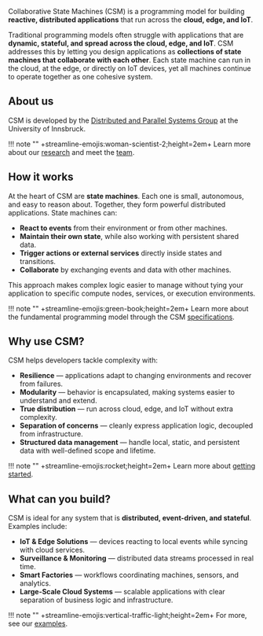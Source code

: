 Collaborative State Machines (CSM) is a programming model for building **reactive, distributed applications**
that run across the **cloud, edge, and IoT**.  

Traditional programming models often struggle with applications that are **dynamic, stateful, and spread 
across the cloud, edge, and IoT**. CSM addresses this by letting you design applications as **collections of
state machines that collaborate with each other**. Each state machine can run in the cloud, at the edge, or
directly on IoT devices, yet all machines continue to operate together as one cohesive system.

## About us

CSM is developed by the [Distributed and Parallel Systems Group](https://dps.uibk.ac.at/) at the University of
Innsbruck.

!!! note ""
    +streamline-emojis:woman-scientist-2;height=2em+ Learn more about our [research](research/publications.md)
    and meet the [team](research/team.md).

## How it works

At the heart of CSM are **state machines**. Each one is small, autonomous, and easy to reason about. Together,
they form powerful distributed applications. State machines can:

- **React to events** from their environment or from other machines.
- **Maintain their own state**, while also working with persistent shared data.
- **Trigger actions or external services** directly inside states and transitions.
- **Collaborate** by exchanging events and data with other machines.

This approach makes complex logic easier to manage without tying your application to specific compute nodes,
services, or execution environments.

!!! note ""
    +streamline-emojis:green-book;height=2em+ Learn more about the fundamental programming model through the CSM
    [specifications](csm-specifications/specifications.md).

## Why use CSM?

CSM helps developers tackle complexity with:

- **Resilience** &mdash; applications adapt to changing environments and recover from failures.
- **Modularity** &mdash; behavior is encapsulated, making systems easier to understand and extend.
- **True distribution** &mdash; run across cloud, edge, and IoT without extra complexity.
- **Separation of concerns** &mdash; cleanly express application logic, decoupled from infrastructure.
- **Structured data management** &mdash; handle local, static, and persistent data with well-defined scope and
  lifetime.

!!! note ""
    +streamline-emojis:rocket;height=2em+ Learn more about [getting started](getting-started.md).

## What can you build?

CSM is ideal for any system that is **distributed, event-driven, and stateful**. Examples include:

- **IoT & Edge Solutions** &mdash; devices reacting to local events while syncing with cloud services.
- **Surveillance & Monitoring** &mdash; distributed data streams processed in real time.
- **Smart Factories** &mdash; workflows coordinating machines, sensors, and analytics.
- **Large-Scale Cloud Systems** &mdash; scalable applications with clear separation of business logic and
  infrastructure.

!!! note ""
    +streamline-emojis:vertical-traffic-light;height=2em+ For more, see our [examples](csm/examples.md).